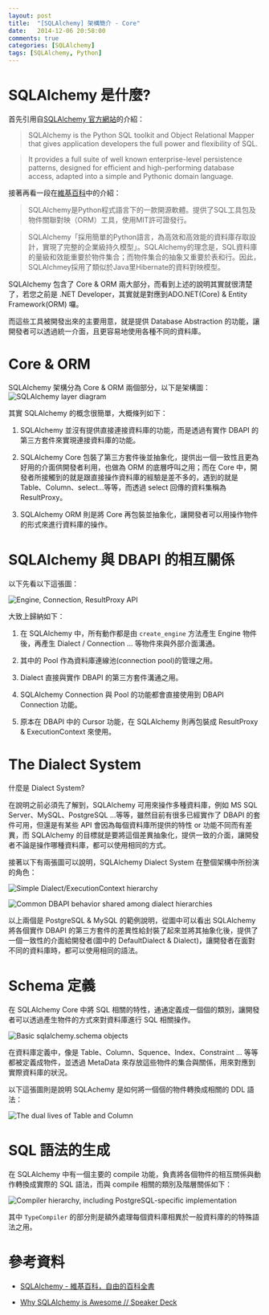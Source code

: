 ```yaml
---
layout: post
title:  "[SQLAlchemy] 架構簡介 - Core"
date:   2014-12-06 20:58:00
comments: true
categories: [SQLAlchemy]
tags: [SQLAlchemy, Python]
---
```


SQLAlchemy 是什麼?
=================

首先引用自[SQLAlchemy 官方網站][2]的介紹：

> SQLAlchemy is the Python SQL toolkit and Object Relational Mapper that gives application developers the full power and flexibility of SQL. 

> It provides a full suite of well known enterprise-level persistence patterns, designed for efficient and high-performing database access, adapted into a simple and Pythonic domain language.

接著再看一段在[維基百科][1]中的介紹：

> SQLAlchemy是Python程式語言下的一款開源軟體。提供了SQL工具包及物件關聯對映（ORM）工具，使用MIT許可證發行。

> SQLAlchemy「採用簡單的Python語言，為高效和高效能的資料庫存取設計，實現了完整的企業級持久模型」。SQLAlchemy的理念是，SQL資料庫的量級和效能重要於物件集合；而物件集合的抽象又重要於表和行。因此，SQLAlchmey採用了類似於Java里Hibernate的資料對映模型。

SQLAlchemy 包含了 Core & ORM 兩大部分，而看到上述的說明其實就很清楚了，若您之前是 .NET Developer，其實就是對應到ADO.NET(Core) & Entity Framework(ORM) 囉。

而這些工具被開發出來的主要用意，就是提供 Database Abstraction 的功能，讓開發者可以透過統一介面，且更容易地使用各種不同的資料庫。


Core & ORM
==========

SQLAlchemy 架構分為 Core & ORM 兩個部分，以下是架構圖：
![SQLAlchemy layer diagram](http://aosabook.org/images/sqlalchemy/layers.png)

其實 SQLAlchemy 的概念很簡單，大概條列如下：

1. SQLAlchemy 並沒有提供直接連接資料庫的功能，而是透過有實作 DBAPI 的第三方套件來實現連接資料庫的功能。

2. SQLAlchemy Core 包裝了第三方套件後並抽象化，提供出一個一致性且更為好用的介面供開發者利用，也做為 ORM 的底層呼叫之用；而在 Core 中，開發者所接觸到的就是跟直接操作資料庫的經驗是差不多的，遇到的就是 Table、Column、select...等等，而透過 select 回傳的資料集稱為 ResultProxy。

3. SQLAlchemy ORM 則是將 Core 再包裝並抽象化，讓開發者可以用操作物件的形式來進行資料庫的操作。


SQLAlchemy 與 DBAPI 的相互關係
=============================

以下先看以下這張圖：

![Engine, Connection, ResultProxy API](http://aosabook.org/images/sqlalchemy/engine.png)

大致上歸納如下：

1. 在 SQLAlchemy 中，所有動作都是由 `create_engine` 方法產生 Engine 物件後，再產生 Dialect / Connection ... 等物件來與外部介面溝通。

2. 其中的 Pool 作為資料庫連線池(connection pool)的管理之用。

3. Dialect 直接與實作 DBAPI 的第三方套件溝通之用。

4. SQLAlchemy Connection 與 Pool 的功能都會直接使用到 DBAPI Connection 功能。

5. 原本在 DBAPI 中的 Cursor 功能，在 SQLAlchemy 則再包裝成 ResultProxy & ExecutionContext 來使用。


The Dialect System
==================

什麼是 Dialect System? 

在說明之前必須先了解到，SQLAlchemy 可用來操作多種資料庫，例如 MS SQL Server、MySQL、PostgreSQL ...等等，雖然目前有很多已經實作了 DBAPI 的套件可用，但還是有某些 API 會因為每個資料庫所提供的特性 or 功能不同而有差異，而 SQLAlchemy 的目標就是要將這個差異抽象化，提供一致的介面，讓開發者不論是操作哪種資料庫，都可以使用相同的方式。

接著以下有兩張圖可以說明，SQLAlchemy Dialect System 在整個架構中所扮演的角色：

![Simple Dialect/ExecutionContext hierarchy](http://aosabook.org/images/sqlalchemy/engine.png)

![Common DBAPI behavior shared among dialect hierarchies](http://aosabook.org/images/sqlalchemy/common-dbapi.png)

以上兩個是 PostgreSQL & MySQL 的範例說明，從圖中可以看出 SQLAlchemy 將各個實作 DBAPI 的第三方套件的差異性給封裝了起來並將其抽象化後，提供了一個一致性的介面給開發者(圖中的 DefaultDialect & Dialect)，讓開發者在面對不同的資料庫時，都可以使用相同的語法。


Schema 定義
===========

在 SQLAlchemy Core 中將 SQL 相關的特性，通通定義成一個個的類別，讓開發者可以透過產生物件的方式來對資料庫進行 SQL 相關操作。

![Basic sqlalchemy.schema objects](http://aosabook.org/images/sqlalchemy/basic-schema.png)

在資料庫定義中，像是 Table、Column、Squence、Index、Constraint ... 等等都被定義成物件，並透過 MetaData 來存放這些物件的集合與關係，用來對應到實際資料庫的狀況。

以下這張圖則是說明 SQLAchemy 是如何將一個個的物件轉換成相關的 DDL 語法：

![The dual lives of Table and Column](http://aosabook.org/images/sqlalchemy/table-column-crossover.png)


SQL 語法的生成
=============

在 SQLAlchemy 中有一個主要的 compile 功能，負責將各個物件的相互關係與動作轉換成實際的 SQL 語法，而與 compile 相關的類別及階層關係如下：

![Compiler hierarchy, including PostgreSQL-specific implementation](http://aosabook.org/images/sqlalchemy/compiler-hierarchy.png)

其中 `TypeCompiler` 的部分則是額外處理每個資料庫相異於一般資料庫的的特殊語法之用。


參考資料
========

- [SQLAlchemy - 維基百科，自由的百科全書][1]

- [Why SQLAlchemy is Awesome // Speaker Deck](https://speakerdeck.com/mitsuhiko/why-sqlalchemy-is-awesome)


[1]:http://zh.wikipedia.org/wiki/SQLAlchemy
[2]:http://www.sqlalchemy.org/
[3]:http://aosabook.org/en/sqlalchemy.html


